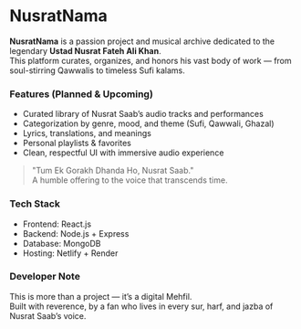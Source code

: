 # NusratNama
**NusratNama** is a passion project and musical archive dedicated to the legendary **Ustad Nusrat Fateh Ali Khan**.  
This platform curates, organizes, and honors his vast body of work — from soul-stirring Qawwalis to timeless Sufi kalams.

### Features (Planned & Upcoming)
- Curated library of Nusrat Saab’s audio tracks and performances
- Categorization by genre, mood, and theme (Sufi, Qawwali, Ghazal)
- Lyrics, translations, and meanings
- Personal playlists & favorites
- Clean, respectful UI with immersive audio experience

> "Tum Ek Gorakh Dhanda Ho, Nusrat Saab."  
A humble offering to the voice that transcends time.


### Tech Stack
- Frontend: React.js
- Backend: Node.js + Express
- Database: MongoDB
- Hosting: Netlify + Render


### Developer Note
This is more than a project — it’s a digital Mehfil.  
Built with reverence, by a fan who lives in every sur, harf, and jazba of Nusrat Saab’s voice.
